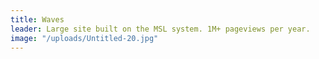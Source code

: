 ```yaml
---
title: Waves
leader: Large site built on the MSL system. 1M+ pageviews per year.
image: "/uploads/Untitled-20.jpg"
---
```


